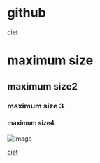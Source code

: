 # github

ciet
# maximum size
## maximum size2
### maximum size 3
#### maximum size4
![image](https://img.deusm.com/darkreading/1331840_Slideshow/Slide1CoverArt.jpg)

[ciet](http://www.chalapathiengg.ac.in/)
